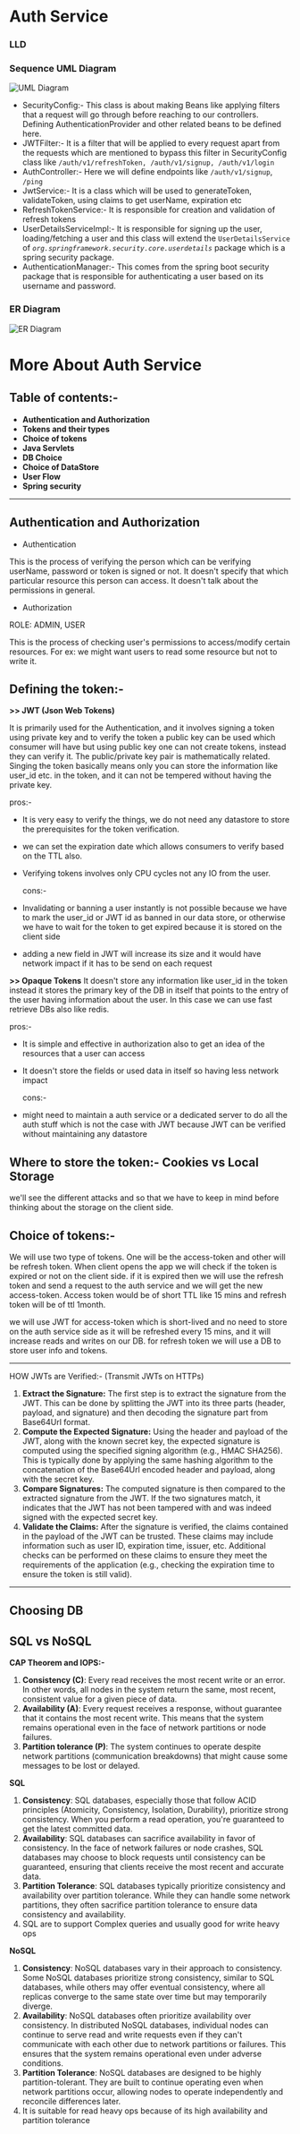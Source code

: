 # Auth Service

### LLD
### Sequence UML Diagram
![UML Diagram](./design-doc/sequence-uml.png)
- SecurityConfig:- This class is about making Beans like applying filters that a request will go through before reaching to our controllers. Defining AuthenticationProvider and other related beans to be defined here.
- JWTFilter:- It is a filter that will be applied to every request apart from the requests which are mentioned to bypass this filter in SecurityConfig class like `/auth/v1/refreshToken, /auth/v1/signup, /auth/v1/login`
- AuthController:- Here we will define endpoints like `/auth/v1/signup`, `/ping`
- JwtService:- It is a class which will be used to generateToken, validateToken, using claims to get userName, expiration etc
- RefreshTokenService:- It is responsible for creation and validation of refresh tokens
- UserDetailsServiceImpl:- It is responsible for signing up the user, loading/fetching a user and this class will extend the `UserDetailsService` of *`org.springframework.security.core.userdetails`* package which is a spring security package.
- AuthenticationManager:- This comes from the spring boot security package that is responsible for authenticating a user based on its username and password.


### ER Diagram
![ER Diagram](./design-doc/er-diagram.png)


# More About Auth Service



## **Table of contents:-**

- **Authentication and Authorization**
- **Tokens and their types**
- **Choice of tokens**
- **Java Servlets**
- **DB Choice**
- **Choice of DataStore**
- **User Flow**
- **Spring security**

---

## Authentication and Authorization

- Authentication

This is the process of verifying the person which can be verifying userName, password or token is signed or not. It doesn't specify that which particular resource this person can access. It doesn't talk about the permissions in general.

- Authorization

ROLE: ADMIN, USER

This is the process of checking user's permissions to access/modify certain resources. For ex: we might want users to read some resource but not to write it.

## Defining the token:-

**>> JWT (Json Web Tokens)**

It is primarily used for the Authentication, and it involves signing a token using private key and to verify the token a public key can be used which consumer will have but using public key one can not create tokens, instead they can verify it. The public/private key pair is mathematically related. Singing the token basically means only you can store the information like user_id etc. in the token, and it can not be tempered without having the private key.

pros:-

- It is very easy to verify the things, we do not need any datastore to store the prerequisites for the token verification.
- we can set the expiration date which allows consumers to verify based on the TTL also.
- Verifying tokens involves only CPU cycles not any IO from the user.


  cons:-
- Invalidating or banning a user instantly is not possible because we have to mark the user_id or JWT id as banned in our data store, or otherwise we have to wait for the token to get expired because it is stored on the client side
- adding a new field in JWT will increase its size and it would have network impact if it has to be send on each request

**>> Opaque Tokens**
It doesn't store any information like user_id in the token instead it stores the primary key of the DB in itself that points to the entry of the user having information about the user. In this case we can use fast retrieve DBs also like redis.

pros:-

- It is simple and effective in authorization also to get an idea of the resources that a user can access
- It doesn't store the fields or used data in itself so having less network impact


  cons:-
- might need to maintain a auth service or a dedicated server to do all the auth stuff which is not the case with JWT because JWT can be verified without maintaining any datastore

## Where to store the token:- Cookies vs Local Storage

we'll see the different attacks and so that we have to keep in mind before thinking about the storage on the client side.

## Choice of tokens:-

We will use two type of tokens. One will be the access-token and other will be refresh token. When client opens the app we will check if the token is expired or not on the client side. if it is expired then we will use the refresh token and send a request to the auth service and we will get the new access-token. Access token would be of short TTL like 15 mins and refresh token will be of ttl 1month.

we will use JWT for access-token which is short-lived and no need to store on the auth service side as it will be refreshed every 15 mins, and it will increase reads and writes on our DB. for refresh token we will use a DB to store user info and tokens.

---

HOW JWTs are Verified:- (Transmit JWTs on HTTPs)

1. **Extract the Signature:** The first step is to extract the signature from the JWT. This can be done by splitting the JWT into its three parts (header, payload, and signature) and then decoding the signature part from Base64Url format.
2. **Compute the Expected Signature:** Using the header and payload of the JWT, along with the known secret key, the expected signature is computed using the specified signing algorithm (e.g., HMAC SHA256). This is typically done by applying the same hashing algorithm to the concatenation of the Base64Url encoded header and payload, along with the secret key.
3. **Compare Signatures:** The computed signature is then compared to the extracted signature from the JWT. If the two signatures match, it indicates that the JWT has not been tampered with and was indeed signed with the expected secret key.
4. **Validate the Claims:** After the signature is verified, the claims contained in the payload of the JWT can be trusted. These claims may include information such as user ID, expiration time, issuer, etc. Additional checks can be performed on these claims to ensure they meet the requirements of the application (e.g., checking the expiration time to ensure the token is still valid).

---

## Choosing DB

## SQL vs NoSQL

**CAP Theorem and IOPS:-**

1. **Consistency (C)**: Every read receives the most recent write or an error. In other words, all nodes in the system return the same, most recent, consistent value for a given piece of data.
2. **Availability (A)**: Every request receives a response, without guarantee that it contains the most recent write. This means that the system remains operational even in the face of network partitions or node failures.
3. **Partition tolerance (P)**: The system continues to operate despite network partitions (communication breakdowns) that might cause some messages to be lost or delayed.

**SQL**

1. **Consistency**: SQL databases, especially those that follow ACID principles (Atomicity, Consistency, Isolation, Durability), prioritize strong consistency. When you perform a read operation, you're guaranteed to get the latest committed data.
2. **Availability**: SQL databases can sacrifice availability in favor of consistency. In the face of network failures or node crashes, SQL databases may choose to block requests until consistency can be guaranteed, ensuring that clients receive the most recent and accurate data.
3. **Partition Tolerance**: SQL databases typically prioritize consistency and availability over partition tolerance. While they can handle some network partitions, they often sacrifice partition tolerance to ensure data consistency and availability.
4. SQL are to support Complex queries and usually good for write heavy ops

**NoSQL**

1. **Consistency**: NoSQL databases vary in their approach to consistency. Some NoSQL databases prioritize strong consistency, similar to SQL databases, while others may offer eventual consistency, where all replicas converge to the same state over time but may temporarily diverge.
2. **Availability**: NoSQL databases often prioritize availability over consistency. In distributed NoSQL databases, individual nodes can continue to serve read and write requests even if they can't communicate with each other due to network partitions or failures. This ensures that the system remains operational even under adverse conditions.
3. **Partition Tolerance**: NoSQL databases are designed to be highly partition-tolerant. They are built to continue operating even when network partitions occur, allowing nodes to operate independently and reconcile differences later.
4. It is suitable for read heavy ops because of its high availability and partition tolerance